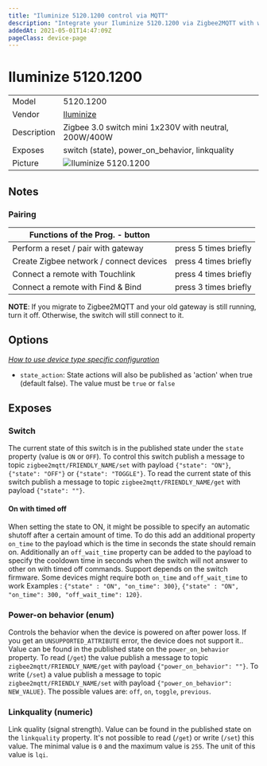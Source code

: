 ```yaml
---
title: "Iluminize 5120.1200 control via MQTT"
description: "Integrate your Iluminize 5120.1200 via Zigbee2MQTT with whatever smart home infrastructure you are using without the vendor's bridge or gateway."
addedAt: 2021-05-01T14:47:09Z
pageClass: device-page
---
```


<!-- !!!! -->
<!-- ATTENTION: This file is auto-generated through docgen! -->
<!-- You can only edit the "Notes"-Section between the two comment lines "Notes BEGIN" and "Notes END". -->
<!-- Do not use h1 or h2 heading within "## Notes"-Section. -->
<!-- !!!! -->

# Iluminize 5120.1200

|     |     |
|-----|-----|
| Model | 5120.1200  |
| Vendor  | [Iluminize](/supported-devices/#v=Iluminize)  |
| Description | Zigbee 3.0 switch mini 1x230V with neutral, 200W/400W |
| Exposes | switch (state), power_on_behavior, linkquality |
| Picture | ![Iluminize 5120.1200](https://www.zigbee2mqtt.io/images/devices/5120.1200.png) |


<!-- Notes BEGIN: You can edit here. Add "## Notes" headline if not already present. -->
## Notes

### Pairing
| Functions of the Prog. - button         |                       |
|-----------------------------------------|-----------------------|
| Perform a reset / pair with gateway     | press 5 times briefly |
| Create Zigbee network / connect devices | press 4 times briefly |
| Connect a remote with Touchlink         | press 4 times briefly |
| Connect a remote with Find & Bind       | press 3 times briefly |

**NOTE**: If you migrate to Zigbee2MQTT and your old gateway is still running, turn it off. Otherwise, the switch will still connect to it.
<!-- Notes END: Do not edit below this line -->



## Options
*[How to use device type specific configuration](../guide/configuration/devices-groups.md#specific-device-options)*

* `state_action`: State actions will also be published as 'action' when true (default false). The value must be `true` or `false`


## Exposes

### Switch 
The current state of this switch is in the published state under the `state` property (value is `ON` or `OFF`).
To control this switch publish a message to topic `zigbee2mqtt/FRIENDLY_NAME/set` with payload `{"state": "ON"}`, `{"state": "OFF"}` or `{"state": "TOGGLE"}`.
To read the current state of this switch publish a message to topic `zigbee2mqtt/FRIENDLY_NAME/get` with payload `{"state": ""}`.

#### On with timed off
When setting the state to ON, it might be possible to specify an automatic shutoff after a certain amount of time. To do this add an additional property `on_time` to the payload which is the time in seconds the state should remain on.
Additionally an `off_wait_time` property can be added to the payload to specify the cooldown time in seconds when the switch will not answer to other on with timed off commands.
Support depends on the switch firmware. Some devices might require both `on_time` and `off_wait_time` to work
Examples : `{"state" : "ON", "on_time": 300}`, `{"state" : "ON", "on_time": 300, "off_wait_time": 120}`.

### Power-on behavior (enum)
Controls the behavior when the device is powered on after power loss. If you get an `UNSUPPORTED_ATTRIBUTE` error, the device does not support it..
Value can be found in the published state on the `power_on_behavior` property.
To read (`/get`) the value publish a message to topic `zigbee2mqtt/FRIENDLY_NAME/get` with payload `{"power_on_behavior": ""}`.
To write (`/set`) a value publish a message to topic `zigbee2mqtt/FRIENDLY_NAME/set` with payload `{"power_on_behavior": NEW_VALUE}`.
The possible values are: `off`, `on`, `toggle`, `previous`.

### Linkquality (numeric)
Link quality (signal strength).
Value can be found in the published state on the `linkquality` property.
It's not possible to read (`/get`) or write (`/set`) this value.
The minimal value is `0` and the maximum value is `255`.
The unit of this value is `lqi`.

